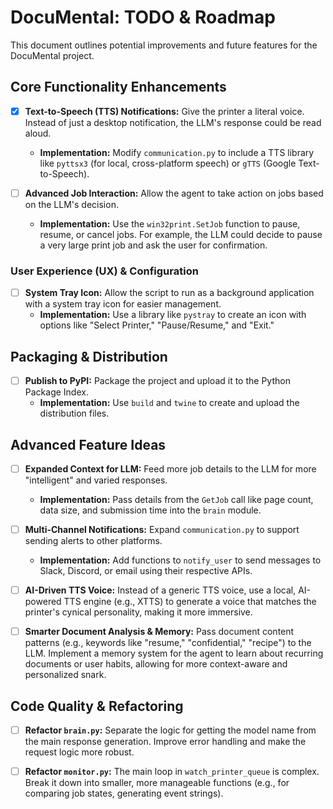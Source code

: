 # DocuMental: TODO & Roadmap

This document outlines potential improvements and future features for the DocuMental project.

## Core Functionality Enhancements

- [x] **Text-to-Speech (TTS) Notifications:** Give the printer a literal voice. Instead of just a desktop notification, the LLM's response could be read aloud.
    - **Implementation:** Modify `communication.py` to include a TTS library like `pyttsx3` (for local, cross-platform speech) or `gTTS` (Google Text-to-Speech).

- [ ] **Advanced Job Interaction:** Allow the agent to take action on jobs based on the LLM's decision.
    - **Implementation:** Use the `win32print.SetJob` function to pause, resume, or cancel jobs. For example, the LLM could decide to pause a very large print job and ask the user for confirmation.

### User Experience (UX) & Configuration

- [ ] **System Tray Icon:** Allow the script to run as a background application with a system tray icon for easier management.
    - **Implementation:** Use a library like `pystray` to create an icon with options like "Select Printer," "Pause/Resume," and "Exit."

## Packaging & Distribution

- [ ] **Publish to PyPI:** Package the project and upload it to the Python Package Index.
    - **Implementation:** Use `build` and `twine` to create and upload the distribution files.

## Advanced Feature Ideas

- [ ] **Expanded Context for LLM:** Feed more job details to the LLM for more "intelligent" and varied responses.
    - **Implementation:** Pass details from the `GetJob` call like page count, data size, and submission time into the `brain` module.

- [ ] **Multi-Channel Notifications:** Expand `communication.py` to support sending alerts to other platforms.
    - **Implementation:** Add functions to `notify_user` to send messages to Slack, Discord, or email using their respective APIs.

- [ ] **AI-Driven TTS Voice:** Instead of a generic TTS voice, use a local, AI-powered TTS engine (e.g., XTTS) to generate a voice that matches the printer's cynical personality, making it more immersive.

- [ ] **Smarter Document Analysis & Memory:** Pass document content patterns (e.g., keywords like "resume," "confidential," "recipe") to the LLM. Implement a memory system for the agent to learn about recurring documents or user habits, allowing for more context-aware and personalized snark.

## Code Quality & Refactoring

- [ ] **Refactor `brain.py`:** Separate the logic for getting the model name from the main response generation. Improve error handling and make the request logic more robust.

- [ ] **Refactor `monitor.py`:** The main loop in `watch_printer_queue` is complex. Break it down into smaller, more manageable functions (e.g., for comparing job states, generating event strings).
